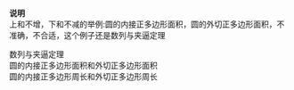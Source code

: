 **说明**  
上和不增，下和不减的举例:圆的内接正多边形面积，圆的外切正多边形面积，不准确，不合适，这个例子还是数列与夹逼定理  
  
数列与夹逼定理  
圆的内接正多边形面积和外切正多边形面积  
圆的内接正多边形周长和外切正多边形周长  
